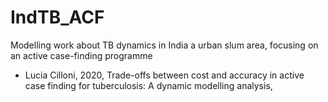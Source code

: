 # IndTB_ACF

Modelling work about TB dynamics in India a urban slum area, focusing on an active case-finding programme

- Lucia Cilloni, 2020, Trade-offs between cost and accuracy in active case finding for tuberculosis: A dynamic modelling analysis,
